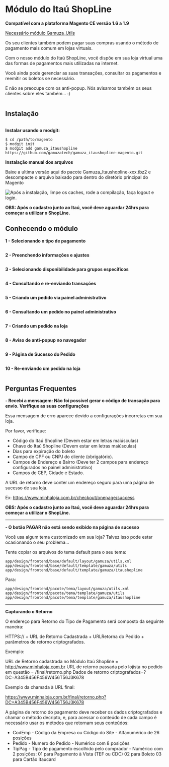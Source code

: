 <h1>Módulo do Itaú ShopLine</h1>

**Compatível com a plataforma Magento CE versão 1.6 a 1.9**

[Necessário módulo Gamuza_Utils](https://github.com/gamuzatech/gamuza_utils-magento)

Os seu clientes também podem pagar suas compras usando o método de pagamento mais comum em lojas virtuais.

Com o nosso módulo do Itaú ShopLine, você dispôe em sua loja virtual uma das formas de pagamentos mais utilizadas na internet.

Você ainda pode gerenciar as suas transaçôes, consultar os pagamentos e reemitir os boletos se necessário.

E não se preocupe com os anti-popup. Nós avisamos também os seus clientes sobre eles também... :)

<img src="https://dl.dropboxusercontent.com/s/kky7e8waci9v53q/gamuza-itaushopline-box.png" alt="" title="Gamuza Itaú ShopLine - Magento - Box" />

<h2>Instalação</h2>

<img src="https://dl.dropboxusercontent.com/s/pqpp0x62kqov683/sempre-faca-backup.png" alt="" title="Atenção! Sempre faça um backup da sua loja antes de realizar qualquer modificação!" />

**Instalar usando o modgit:**

    $ cd /path/to/magento
    $ modgit init
    $ modgit add gamuza_itaushopline https://github.com/gamuzatech/gamuza_itaushopline-magento.git

**Instalação manual dos arquivos**

Baixe a ultima versão aqui do pacote Gamuza_Itaushopline-xxx.tbz2 e descompacte o arquivo baixado para dentro do diretório principal do Magento

<img src="https://dl.dropboxusercontent.com/s/ir2vm6cyo3gl1v8/pos-instalacao.png" alt="Após a instalação, limpe os caches, rode a compilação, faça logout e login." title="Após a instalação, limpe os caches, rode a compilação, faça logout e login." />

**OBS: Após o cadastro junto ao Itaú, você deve aguardar 24hrs para começar a utilizar o ShopLine.**

<h2>Conhecendo o módulo</h2>

**1 - Selecionando o tipo de pagamento**

<img src="https://dl.dropboxusercontent.com/s/uqybmn82a1q5tan/gamuza-itaushopline-config-admin-1.png" alt="" title="Gamuza Itaú ShopLine - Magento - Configuração no Painel Administrativo" />

**2 - Preenchendo informações e ajustes**

<img src="https://dl.dropboxusercontent.com/s/5yp018r0b4nz9j8/gamuza-itaushopline-config-admin-2.png" alt="" title="Gamuza Itaú ShopLine - Magento - Configuração no Painel Administrativo" />

**3 - Selecionando disponibilidade para grupos específicos**

<img src="https://dl.dropboxusercontent.com/s/h8dsz1c7mv1xnkg/gamuza-itaushopline-config-admin-3.png" alt="" title="Gamuza Itaú ShopLine - Magento - Configuração no Painel Administrativo" />

**4 - Consultando e re-enviando transações**

<img src="https://dl.dropboxusercontent.com/s/3uou2xjqtul13h3/gamuza-itaushopline-transacoes-consulta-e-reenvio.png" alt="" title="Gamuza Itaú ShopLine - Magento - Consultando e re-enviando transações" />

**5 - Criando um pedido via painel administrativo**

<img src="https://dl.dropboxusercontent.com/s/av5egnp4w6vu9j1/gamuza-itaushopline-criar-pedido-admin.png" alt="" title="Gamuza Itau ShopLine - Magento - Criando um Pedido via Painel Administrativo" />

**6 - Consultando um pedido no painel administrativo**

<img src="https://dl.dropboxusercontent.com/s/l36xji0dfcxfvam/gamuza-itaushopline-consulta-pedido-admin.png" alt="" title="Gamuza Itau ShopLine - Magento - Consultando um pedido no painel administrativo" />

**7 - Criando um pedido na loja**

<img src="https://dl.dropboxusercontent.com/s/cho3hc4rcj9kd0t/gamuza-itaushopline-criar-pedido-loja.png" alt="" title="Gamuza Itaú ShopLine - Magento - Criando um Pedido na Loja" />

**8 - Aviso de anti-popup no navegador**

<img src="https://dl.dropboxusercontent.com/s/gpisy1dcr8saast/gamuza-itaushopline-aviso-antipopup.png" alt="" title="Gamuza Itaú ShopLine - Magento - Aviso de anti-popup no navegador" />

**9 - Página de Sucesso do Pedido**

<img src="https://dl.dropboxusercontent.com/s/x9n5d2zzexprdvh/gamuza-itaushopline-pagina-sucesso-pedido.png" alt="" title="Gamuza Itaú ShopLine - Magento - Página de Sucesso do Pedido" />

**10 - Re-enviando um pedido na loja**

<img src="https://dl.dropboxusercontent.com/s/ptr1w60mdgri7k0/gamuza-itaushopline-reenviando-pedido-loja.png" alt="" title="Gamuza Itaú ShopLine - Magento - Re-enviando um pedido na loja" />

<h2>Perguntas Frequentes</h2>

**- Recebi a mensagem: Não foi possível gerar o código de transação para envio. Verifique as suas configurações**

Essa mensagem de erro aparece devido a configurações incorretas em sua loja.

Por favor, verifique:

- Código do Itaú Shopline (Devem estar em letras maiúsculas)
- Chave do Itaú Shopline (Devem estar em letras maiúsculas)
- Dias para expiração do boleto
- Campo de CPF ou CNPJ do cliente (obrigatório).
- Campos de Endereço e Bairro (Deve ter 2 campos para endereço configurados no painel administrativo)
- Campos de CEP, Cidade e Estado.

A URL de retorno deve conter um endereço seguro para uma página de sucesso de sua loja.

Ex: https://www.minhaloja.com.br/checkout/onepage/success

**OBS: Após o cadastro junto ao Itaú, você deve aguardar 24hrs para começar a utilizar o ShopLine.**

**********************************************************************************************

**- O botão PAGAR não está sendo exibido na página de sucesso**

Você usa algum tema customizado em sua loja? Talvez isso pode estar ocasionando o seu problema...

Tente copiar os arquivos do tema default para o seu tema:

    app/design/frontend/base/default/layout/gamuza/utils.xml
    app/design/frontend/base/default/template/gamuza/utils
    app/design/frontend/base/default/template/gamuza/itaushopline

Para:

    app/design/frontend/pacote/tema/layout/gamuza/utils.xml
    app/design/frontend/pacote/tema/template/gamuza/utils
    app/design/frontend/pacote/tema/template/gamuza/itaushopline

**********************************************************************************************

**Capturando o Retorno**

O endereço para Retorno do Tipo de Pagamento será composto da seguinte maneira:

HTTPS:// + URL de Retorno Cadastrada + URLRetorna do Pedido + parâmetros de retorno criptografados.

Exemplo:

URL de Retorno cadastrada no Módulo Itaú Shopline = http://www.minhaloja.com.br
URL de retorno passada pelo lojista no pedido em questão = /final/retorno.php
Dados de retorno criptografados=?DC=A345B456F456W456T56J3K678

Exemplo da chamada à URL final:

https://www.minhaloja.com.br/final/retorno.php?DC=A345B456F456W456T56J3K678

A página de retorno do pagamento deve receber os dados criptografados e chamar o método decripto, e, para acessar o conteúdo de cada campo é necessário usar os métodos que retornam seus conteúdos:

- CodEmp - Código da Empresa ou Código do Site - Alfanumérico de 26 posições
- Pedido - Numero do Pedido - Numérico com 8 posições
- TipPag - Tipo de pagamento escolhido pelo comprador - Numérico com 2 posições:
01 para Pagamento à Vista (TEF ou CDC)
02 para Boleto
03 para Cartão Itaucard

